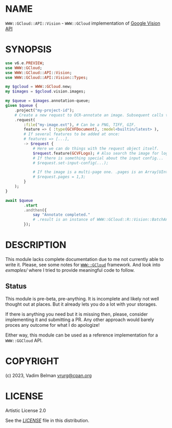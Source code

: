 NAME
====

`WWW::GCloud::API::Vision` - `WWW::GCloud` implementation of [Google Vision API](https://cloud.google.com/vision/docs/reference/rest)

SYNOPSIS
========

```raku
use v6.e.PREVIEW;
use WWW::GCloud;
use WWW::GCloud::API::Vision;
use WWW::GCloud::API::Vision::Types;

my $gcloud = WWW::GCloud.new;
my $images = $gcloud.vision.images;

my $queue = $images.annotation-queue;
given $queue {
    .project("my-project-id");
    # Create a new request to OCR-annotate an image. Subsequent calls to .request will queue new requests.
    .request(
        :file("my-image.ext"), # Can be a PNG, TIFF, GIF.
        feature => ( :type(GCVFDocument), :model<builtin/latest> ),
        # If several features to be added at once:
        # features => [...],
        -> $request {
            # Here we can do things with the request object itself.
            $request.feature(GCVFLogo); # Also search the image for logos.
            # If there is something special about the input config...
            # $request.set-input-config(...);

            # If the image is a multi-page one. .pages is an Array[UInt:D] attribute.
            # $request.pages = 1,3;
        }
    );
}

await $queue
        .start
        .andthen({
            say "Annotate completed."
            # .result is an instance of WWW::GCloud::R::Vision::BatchAnnotateImagesResponse
        });
```

DESCRIPTION
===========

This module lacks complete documentation due to me not currently able to write it. Please, see some notes for [`WWW::GCloud`](https://raku.land/zef:vrurg/WWW::GCloud) framework. And look into *exmaples/* where I tried to provide meaningful code to follow.

Status
------

This module is pre-beta, pre-anything. It is incomplete and likely not well thought out at places. But it already lets you do a lot with your storages.

If there is anything you need but it is missing then, please, consider implementing it and submitting a PR. Any other approach would barely proces any outcome for what I do apologize!

Either way, this module can be used as a reference implementation for a `WWW::GGCloud` API.

COPYRIGHT
=========

(c) 2023, Vadim Belman <vrurg@cpan.org>

LICENSE
=======

Artistic License 2.0

See the [*LICENSE*](../../../../LICENSE) file in this distribution.

